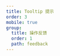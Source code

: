```yaml
---
title: Tooltip 提示
order: 3
mobile: true
group:
  title: 操作反馈
  order: 1
  path: feedback
---
```


<code src="../demo/Tooltip.jsx"></code>
<API src="../src/Tooltip.tsx"></API>

